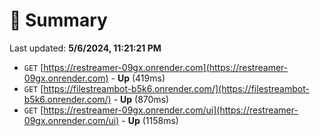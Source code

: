 # 📖 Summary
Last updated: **5/6/2024, 11:21:21 PM**

- `GET` [https://restreamer-09gx.onrender.com](https://restreamer-09gx.onrender.com) - **Up** (419ms)
- `GET` [https://filestreambot-b5k6.onrender.com/](https://filestreambot-b5k6.onrender.com/) - **Up** (870ms)
- `GET` [https://restreamer-09gx.onrender.com/ui](https://restreamer-09gx.onrender.com/ui) - **Up** (1158ms)
